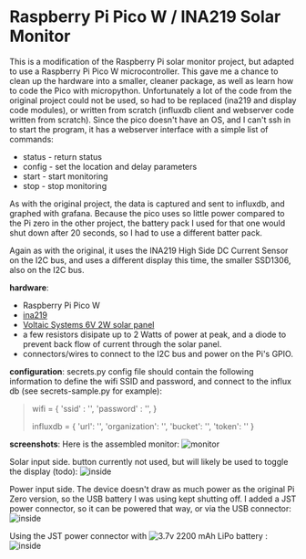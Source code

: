 # Raspberry Pi Pico W / INA219 Solar Monitor
This is a modification of the Raspberry Pi solar monitor project, but adapted to use a Raspberry Pi Pico W microcontroller.
This gave me a chance to clean up the hardware into a smaller, cleaner package, as well as learn how to code the Pico with micropython.
Unfortunately a lot of the code from the original project could not be used, so had to be replaced (ina219 and display code modules), or written from scratch (influxdb client and webserver code written from scratch).
Since the pico doesn't have an OS, and I can't ssh in to start the program, it has a webserver interface with a simple list of commands:
- status - return status
- config - set the location and delay parameters
- start - start monitoring
- stop - stop monitoring

As with the original project, the data is captured and sent to influxdb, and graphed with grafana.
Because the pico uses so little power compared to the Pi zero in the other project, the battery pack I used for that one would shut down after 20 seconds, so I had to use a different batter pack.

Again as with the original, it uses the INA219 High Side DC Current Sensor on the I2C bus, and uses a different display this time, the smaller SSD1306, also on the I2C bus.

**hardware**:
- Raspberry Pi Pico W
- [ina219](https://www.adafruit.com/product/904)
- [Voltaic Systems 6V 2W solar panel](https://www.adafruit.com/product/5366)
- a few resistors disipate up to 2 Watts of power at peak, and a diode to prevent back flow of current through the solar panel.
- connectors/wires to connect to the I2C bus and power on the Pi's GPIO.

**configuration**:
secrets.py config file should contain the following information to define the wifi SSID and password, and connect to the influx db (see secrets-sample.py for example):

>wifi = {
>    'ssid' : '<ssid here>',
>    'password' : '<password here>',
>}
>
>influxdb = {
>    'url': '<influxdb url>',
>    'organization': '<organization>',
>    'bucket': '<bucket>',
>    'token': '<token>'
>}

**screenshots**:
Here is the assembled monitor:
![monitor](/screenshots/monitor-1.png)

Solar input side.  button currently not used, but will likely be used to toggle the display (todo):
![inside](/screenshots/monitor-2.png)

Power input side.  The device doesn't draw as much power as the original Pi Zero version, so the USB battery I was using kept shutting off.
I added a JST power connector, so it can be powered that way, or via the USB connector:
![inside](/screenshots/monitor-3.png)

Using the JST power connector with ![3.7v 2200 mAh LiPo battery](https://www.adafruit.com/product/1781#tutorials) :
![inside](/screenshots/monitor-4.png)

